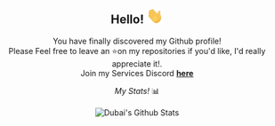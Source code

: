 <div align="center">
<h2> Hello! <img src="https://github.com/ABSphreak/ABSphreak/blob/master/gifs/Hi.gif" width="30px"></h2>
</div>

<div align="center">

You have finally discovered my Github profile! <br>
Please Feel free to leave an ⭐on my repositories if you'd like, I'd really appreciate it!. <br>
Join my Services Discord <a href="https://discord.gg/Rxb79WPTap"><b>here</b></a><br>

<i>My Stats!</i> 📊

</div>

<div align="center">

<img align="center" src="https://github-readme-stats.vercel.app/api?username=GamerRealm&include_all_commits=true&count_private=true&show_icons=true&line_height=20&title_color=7A7ADB&icon_color=2234AE&text_color=D3D3D3&bg_color=0,000000,130F40" alt="Dubai's Github Stats">
</div>
